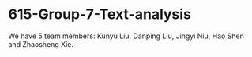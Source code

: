 # 615-Group-7-Text-analysis
We have 5 team members: Kunyu Liu, Danping Liu, Jingyi Niu, Hao Shen and Zhaosheng Xie.
